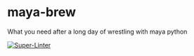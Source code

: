 # maya-brew

What you need after a long day of wrestling with maya python

[![Super-Linter](https://github.com/mortenbohne/maya-brew/actions/workflows/linter.yml/badge.svg)](https://github.com/marketplace/actions/super-linter)